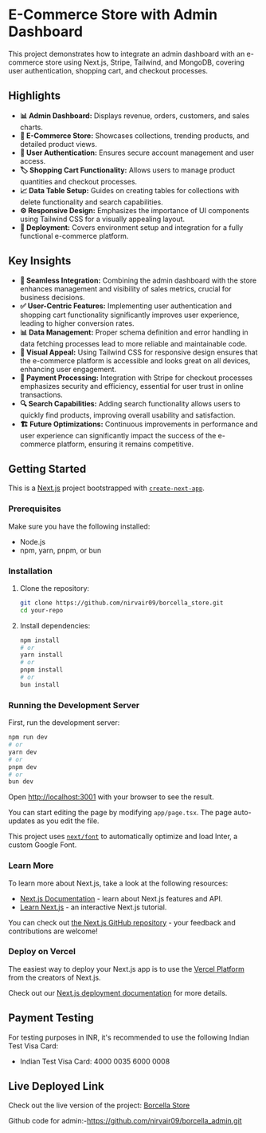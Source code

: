 # E-Commerce Store with Admin Dashboard

This project demonstrates how to integrate an admin dashboard with an e-commerce store using Next.js, Stripe, Tailwind, and MongoDB, covering user authentication, shopping cart, and checkout processes.

## Highlights

- **📊 Admin Dashboard:** Displays revenue, orders, customers, and sales charts.
- **🛒 E-Commerce Store:** Showcases collections, trending products, and detailed product views.
- **🔐 User Authentication:** Ensures secure account management and user access.
- **🏷️ Shopping Cart Functionality:** Allows users to manage product quantities and checkout processes.
- **📈 Data Table Setup:** Guides on creating tables for collections with delete functionality and search capabilities.
- **⚙️ Responsive Design:** Emphasizes the importance of UI components using Tailwind CSS for a visually appealing layout.
- **🚀 Deployment:** Covers environment setup and integration for a fully functional e-commerce platform.

## Key Insights

- **🔄 Seamless Integration:** Combining the admin dashboard with the store enhances management and visibility of sales metrics, crucial for business decisions.
- **✅ User-Centric Features:** Implementing user authentication and shopping cart functionality significantly improves user experience, leading to higher conversion rates.
- **📊 Data Management:** Proper schema definition and error handling in data fetching processes lead to more reliable and maintainable code.
- **🎨 Visual Appeal:** Using Tailwind CSS for responsive design ensures that the e-commerce platform is accessible and looks great on all devices, enhancing user engagement.
- **🔗 Payment Processing:** Integration with Stripe for checkout processes emphasizes security and efficiency, essential for user trust in online transactions.
- **🔍 Search Capabilities:** Adding search functionality allows users to quickly find products, improving overall usability and satisfaction.
- **🏗️ Future Optimizations:** Continuous improvements in performance and user experience can significantly impact the success of the e-commerce platform, ensuring it remains competitive.

## Getting Started

This is a [Next.js](https://nextjs.org/) project bootstrapped with [`create-next-app`](https://github.com/vercel/next.js/tree/canary/packages/create-next-app).

### Prerequisites

Make sure you have the following installed:
- Node.js
- npm, yarn, pnpm, or bun

### Installation

1. Clone the repository:
   ```bash
   git clone https://github.com/nirvair09/borcella_store.git
   cd your-repo
   ```

2. Install dependencies:
   ```bash
   npm install
   # or
   yarn install
   # or
   pnpm install
   # or
   bun install
   ```

### Running the Development Server

First, run the development server:

```bash
npm run dev
# or
yarn dev
# or
pnpm dev
# or
bun dev
```

Open [http://localhost:3001](http://localhost:3001) with your browser to see the result.

You can start editing the page by modifying `app/page.tsx`. The page auto-updates as you edit the file.

This project uses [`next/font`](https://nextjs.org/docs/basic-features/font-optimization) to automatically optimize and load Inter, a custom Google Font.

### Learn More

To learn more about Next.js, take a look at the following resources:
- [Next.js Documentation](https://nextjs.org/docs) - learn about Next.js features and API.
- [Learn Next.js](https://nextjs.org/learn) - an interactive Next.js tutorial.

You can check out [the Next.js GitHub repository](https://github.com/vercel/next.js/) - your feedback and contributions are welcome!

### Deploy on Vercel

The easiest way to deploy your Next.js app is to use the [Vercel Platform](https://vercel.com/new?utm_medium=default-template&filter=next.js&utm_source=create-next-app&utm_campaign=create-next-app-readme) from the creators of Next.js.

Check out our [Next.js deployment documentation](https://nextjs.org/docs/deployment) for more details.

## Payment Testing

For testing purposes in INR, it's recommended to use the following Indian Test Visa Card:

- Indian Test Visa Card: 4000 0035 6000 0008

## Live Deployed Link

Check out the live version of the project: [Borcella Store](https://borcella-store-chandradeep-roys-projects.vercel.app)

Github code for admin:-https://github.com/nirvair09/borcella_admin.git